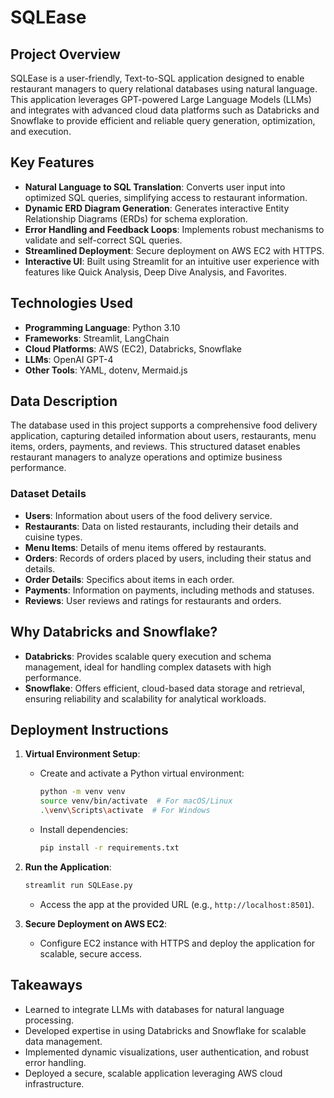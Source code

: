 # SQLEase

## Project Overview
SQLEase is a user-friendly, Text-to-SQL application designed to enable restaurant managers to query relational databases using natural language. This application leverages GPT-powered Large Language Models (LLMs) and integrates with advanced cloud data platforms such as Databricks and Snowflake to provide efficient and reliable query generation, optimization, and execution. 

## Key Features
- **Natural Language to SQL Translation**: Converts user input into optimized SQL queries, simplifying access to restaurant information.
- **Dynamic ERD Diagram Generation**: Generates interactive Entity Relationship Diagrams (ERDs) for schema exploration.
- **Error Handling and Feedback Loops**: Implements robust mechanisms to validate and self-correct SQL queries.
- **Streamlined Deployment**: Secure deployment on AWS EC2 with HTTPS.
- **Interactive UI**: Built using Streamlit for an intuitive user experience with features like Quick Analysis, Deep Dive Analysis, and Favorites.

## Technologies Used
- **Programming Language**: Python 3.10
- **Frameworks**: Streamlit, LangChain
- **Cloud Platforms**: AWS (EC2), Databricks, Snowflake
- **LLMs**: OpenAI GPT-4
- **Other Tools**: YAML, dotenv, Mermaid.js

## Data Description
The database used in this project supports a comprehensive food delivery application, capturing detailed information about users, restaurants, menu items, orders, payments, and reviews. This structured dataset enables restaurant managers to analyze operations and optimize business performance.

### Dataset Details
- **Users**: Information about users of the food delivery service.
- **Restaurants**: Data on listed restaurants, including their details and cuisine types.
- **Menu Items**: Details of menu items offered by restaurants.
- **Orders**: Records of orders placed by users, including their status and details.
- **Order Details**: Specifics about items in each order.
- **Payments**: Information on payments, including methods and statuses.
- **Reviews**: User reviews and ratings for restaurants and orders.

## Why Databricks and Snowflake?
- **Databricks**: Provides scalable query execution and schema management, ideal for handling complex datasets with high performance.
- **Snowflake**: Offers efficient, cloud-based data storage and retrieval, ensuring reliability and scalability for analytical workloads.


## Deployment Instructions
1. **Virtual Environment Setup**:
   - Create and activate a Python virtual environment:
     ```bash
     python -m venv venv
     source venv/bin/activate  # For macOS/Linux
     .\venv\Scripts\activate  # For Windows
     ```
   - Install dependencies:
     ```bash
     pip install -r requirements.txt
     ```
2. **Run the Application**:
   ```bash
   streamlit run SQLEase.py
   ```
   - Access the app at the provided URL (e.g., `http://localhost:8501`).

3. **Secure Deployment on AWS EC2**:
   - Configure EC2 instance with HTTPS and deploy the application for scalable, secure access.

## Takeaways
- Learned to integrate LLMs with databases for natural language processing.
- Developed expertise in using Databricks and Snowflake for scalable data management.
- Implemented dynamic visualizations, user authentication, and robust error handling.
- Deployed a secure, scalable application leveraging AWS cloud infrastructure.

